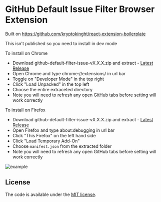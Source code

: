 # GitHub Default Issue Filter Browser Extension

Built on https://github.com/kryptokinght/react-extension-boilerplate

This isn't published so you need to install in dev mode

To install on Chrome
 - Download github-default-filter-issue-vX.X.X.zip and extract - [Latest Release](https://github.com/zacherkkila/GitHub-Default-Issue-Filter/releases/latest)
 - Open Chrome and type chrome://extensions/ in url bar
 - Toggle on "Developer Mode" in the top right
 - Click "Load Unpacked" in the top left
 - Choose the entire extraceted directory
 - Note you will need to refresh any open GitHub tabs before setting will work correctly

To install on Firefox
 - Download github-default-filter-issue-vX.X.X.zip and extract - [Latest Release](https://github.com/zacherkkila/GitHub-Default-Issue-Filter/releases/latest)
 - Open Firefox and type about:debugging in url bar
 - Click "This Firefox" on the left hand side
 - Click "Load Temporary Add-On"
 - Choose `manifest.json` from the extracted folder
 - Note you will need to refresh any open GitHub tabs before setting will work correctly
 
![example](https://raw.githubusercontent.com/zacherkkila/GitHub-Default-Issue-Filter-Browser-Extension/master/readme/example.png)


## License

The code is available under the [MIT license](LICENSE).
